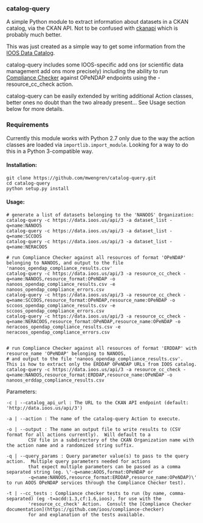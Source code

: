 ### catalog-query ###

A simple Python module to extract information about datasets in a CKAN catalog, via the CKAN API.
Not to be confused with [ckanapi](https://github.com/ckan/ckanapi) which is probably much better.

This was just created as a simple way to get some information from the [IOOS Data Catalog](https://data.ioos.us).

catalog-query includes some IOOS-specific add ons (or scientific data management add ons more precisely) including
the ability to run [Compliance Checker](https://github.com/ioos/compliance-checker) against OPeNDAP endpoints
using the -resource_cc_check action.

catalog-query can be easily extended by writing additional Action classes, better ones no doubt than the two already present...
See Usage section below for more details.

### Requirements ###
Currently this module works with Python 2.7 only due to the way the action classes are loaded via ```importlib.import_module```.
Looking for a way to do this in a Python 3-compatible way.

#### Installation: ####
```
git clone https://github.com/mwengren/catalog-query.git
cd catalog-query
python setup.py install
```

#### Usage: ####
```
# generate a list of datasets belonging to the 'NANOOS' Organization:
catalog-query -c https://data.ioos.us/api/3 -a dataset_list -q=name:NANOOS
catalog-query -c https://data.ioos.us/api/3 -a dataset_list -q=name:SCCOOS
catalog-query -c https://data.ioos.us/api/3 -a dataset_list -q=name:NERACOOS

# run Compliance Checker against all resources of format 'OPeNDAP' belonging to NANOOS, and output to the file 'nanoos_opendap_compliance_results.csv'
catalog-query -c https://data.ioos.us/api/3 -a resource_cc_check -q=name:NANOOS,resource_format:OPeNDAP -o nanoos_opendap_compliance_results.csv -e nanoos_opendap_compliance_errors.csv
catalog-query -c https://data.ioos.us/api/3 -a resource_cc_check -q=name:SCCOOS,resource_format:OPeNDAP,resource_name:OPeNDAP -o sccoos_opendap_compliance_results.csv -e sccoos_opendap_compliance_errors.csv
catalog-query -c https://data.ioos.us/api/3 -a resource_cc_check -q=name:NERACOOS,resource_format:OPeNDAP,resource_name:OPeNDAP -o neracoos_opendap_compliance_results.csv -e neracoos_opendap_compliance_errors.csv


# run Compliance Checker against all resources of format 'ERDDAP' with resource_name 'OPeNDAP' belonging to NANOOS,
# and output to the file 'nanoos_opendap_compliance_results.csv'.  This is how to extract only the ERDDAP OPeNDAP URLs from IOOS catalog.
catalog-query -c https://data.ioos.us/api/3 -a resource_cc_check -q=name:NANOOS,resource_format:ERDDAP,resource_name:OPeNDAP -o nanoos_erddap_compliance_results.csv
```


Parameters:

```
-c | --catalog_api_url : The URL to the CKAN API endpoint (default: 'http://data.ioos.us/api/3')

-a | --action : The name of the catalog-query Action to execute.  

-o | --output : The name an output file to write results to (CSV format for all actions currently).  Will default to a
        CSV file in a subdirectory of the CKAN Organization name with the action name and a randomized string suffix.

-q | --query_params : Query parameter value(s) to pass to the query action.  Multiple query parameters needed for actions
        that expect multiple parameters can be passed as a comma separated string (eg. \'-q=name:AOOS,format:OPeNDAP or
        -q=name:NANOOS,resource_format:ERDDAP,resource_name:OPeNDAP)\' to run AOOS OPeNDAP services through the Compliance Checker test).

-t | --cc_tests : Compliance checker tests to run (by name, comma-separated) (eg -t=acdd:1.3,cf:1.6,ioos), for use with the
        'resource_cc_check' Action.  Consult the [Compliance Checker documentation](https://github.com/ioos/compliance-checker)
        for and explanation of the tests available.  
```
